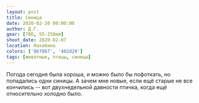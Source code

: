 ```yaml
---
layout: post
title: Синица
date: 2020-02-20 00:00:00
author: Д.Г.
gear: [70D, 55-250mm]
shoot_date: 2020-02-07
location: Нахабино
colors: ['867067', '402d29']
tags: [животные, птицы, синицы]
---
```

Погода сегодня была хороша, и можно было бы пофоткать, но попадались одни синицы. А зачем мне новые, если ещё старые не все кончились -- вот двухнедельной давности птичка, когда ещё относительно холодно было.
